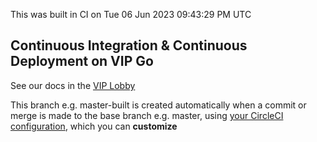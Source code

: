 This was built in CI on Tue 06 Jun 2023 09:43:29 PM UTC


## Continuous Integration & Continuous Deployment on VIP Go

See our docs in the [VIP Lobby](https://vip.wordpress.com/documentation/automated-build-and-deploy-on-vip-go/)


This branch e.g. master-built is created automatically when 
a commit or merge is made to the base branch e.g. master, using [your CircleCI configuration](../.circleci/config.yml), which you can **customize**
